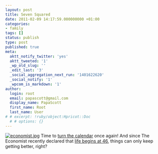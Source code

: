 ```yaml
---
layout: post
title: Seven Squared
date: 2011-02-09 14:17:59.000000000 +01:00
categories:
- family
tags: []
status: publish
type: post
published: true
meta:
  aktt_notify_twitter: 'yes'
  aktt_tweeted: '1'
  _wp_old_slug: ''
  _edit_last: '3'
  _social_aggregation_next_run: '1401622620'
  _social_notify: '1'
  _wpcom_is_markdown: '1'
author:
  login: root
  email: papascott@gmail.com
  display_name: PapaScott
  first_name: Root
  last_name: User
# # excerpt: !ruby/object:Hpricot::Doc
  # # options: {}
---
```

<p><a href="http://www.economist.com/node/17722567"><img src="http://www.papascott.de/wordpress/wp-content/uploads/2011/02/economist.jpg" alt="economist.jpg" class="alignright" /></a> Time to <a href="http://www.papascott.de/archives/2009/02/09/mr-boombastic/">turn the calendar</a> once again! And since The Economist recently declared that <a href="http://www.economist.com/node/17722567http://www.economist.com/node/17722567">life begins at 46</a>, things can only keep getting better, right?</p>
